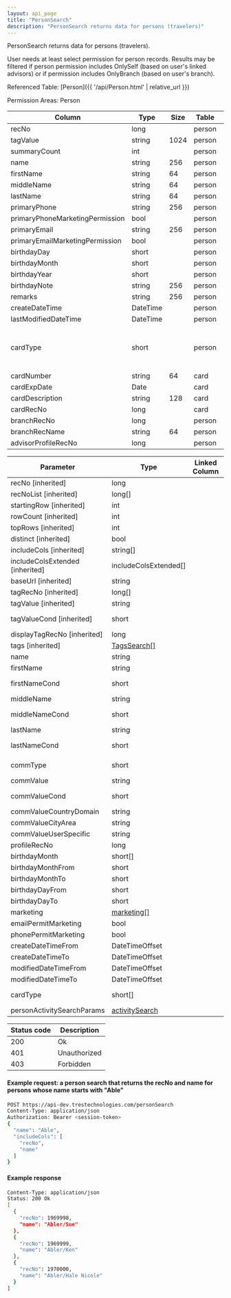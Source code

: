 ```yaml
---
layout: api_page
title: "PersonSearch"
description: "PersonSearch returns data for persons (travelers)"
---
```


PersonSearch returns data for persons (travelers).

User needs at least select permission for person records. Results may be filtered if person permission includes OnlySelf (based on user's linked advisors) or if permission includes OnlyBranch (based on user's branch).

Referenced Table: [Person]({{ '/api/Person.html' | relative_url }})

Permission Areas: Person

| Column | Type | Size | Table | Description |
| ------ | ---- | ---- | ----- | ----------- |
| recNo | long |  | person | 
| tagValue | string | 1024 | person | 
| summaryCount | int |  | person | 
| name | string | 256 | person | 
| firstName | string | 64 | person | 
| middleName | string | 64 | person | 
| lastName | string | 64 | person | 
| primaryPhone | string | 256 | person | 
| primaryPhoneMarketingPermission | bool |  | person | 
| primaryEmail | string | 256 | person | 
| primaryEmailMarketingPermission | bool |  | person | 
| birthdayDay | short |  | person | 
| birthdayMonth | short |  | person | 
| birthdayYear | short |  | person | 
| birthdayNote | string | 256 | person | 
| remarks | string | 256 | person | 
| createDateTime | DateTime |  | person | 
| lastModifiedDateTime | DateTime |  | person | 
| cardType | short |  | person | CreditDebit = 1, Loyalty = 2, Passport = 3
| cardNumber | string | 64 | card | 
| cardExpDate | Date |  | card | 
| cardDescription | string | 128 | card | 
| cardRecNo | long |  | card | 
| branchRecNo | long |  | person | 
| branchRecName | string | 64 | person | 
| advisorProfileRecNo | long |  | person | 

| Parameter | Type | Linked Column | Linked Parameter | Description |
| --------- | ---- | ------------- | ---------------- | ----------- |
| recNo [inherited] | long |  |  | 
| recNoList [inherited] | long[] |  |  | 
| startingRow [inherited] | int |  |  | 
| rowCount [inherited] | int |  |  | 
| topRows [inherited] | int |  |  | 
| distinct [inherited] | bool |  |  | 
| includeCols [inherited] | string[] |  |  | 
| includeColsExtended [inherited] | includeColsExtended[] |  |  | 
| baseUrl [inherited] | string |  |  | 
| tagRecNo [inherited] | long[] |  |  | 
| tagValue [inherited] | string |  |  | 
| tagValueCond [inherited] | short |  | tagValue | See [StringCompare]({{ '/api/StringCompare.html' | relative_url }})
| displayTagRecNo [inherited] | long |  |  | 
| tags [inherited] | [TagsSearch[]](/TagsSearch) |  |  | 
| name | string |  |  | 
| firstName | string |  |  | 
| firstNameCond | short |  | firstName | See [StringCompare]({{ '/api/StringCompare.html' | relative_url }})
| middleName | string |  |  | 
| middleNameCond | short |  | middleName | See [StringCompare]({{ '/api/StringCompare.html' | relative_url }})
| lastName | string |  |  | 
| lastNameCond | short |  | lastName | See [StringCompare]({{ '/api/StringCompare.html' | relative_url }})
| commType | short |  |  | Phone = 1, Email = 2, SocialMedia = 3, Web = 4
| commValue | string |  |  | 
| commValueCond | short |  | commValue | See [StringCompare]({{ '/api/StringCompare.html' | relative_url }})
| commValueCountryDomain | string |  |  | 
| commValueCityArea | string |  |  | 
| commValueUserSpecific | string |  |  | 
| profileRecNo | long |  |  | 
| birthdayMonth | short[] |  |  | 
| birthdayMonthFrom | short |  |  | 
| birthdayMonthTo | short |  |  | 
| birthdayDayFrom | short |  |  | 
| birthdayDayTo | short |  |  | 
| marketing | [marketing[]](/marketing) |  |  | 
| emailPermitMarketing | bool |  |  | 
| phonePermitMarketing | bool |  |  | 
| createDateTimeFrom | DateTimeOffset |  |  | 
| createDateTimeTo | DateTimeOffset |  |  | 
| modifiedDateTimeFrom | DateTimeOffset |  |  | 
| modifiedDateTimeTo | DateTimeOffset |  |  | 
| cardType | short[] |  |  | CreditDebit = 1, Loyalty = 2, Passport = 3
| personActivitySearchParams | [activitySearch](/activitySearch) |  |  | 

| Status code | Description |
| ----------- | ----------- |
| 200 | Ok |
| 401 | Unauthorized |
| 403 | Forbidden |

#### Example request: a person search that returns the recNo and name for persons whose name starts with "Able"
```sh
POST https://api-dev.trestechnologies.com/personSearch
Content-Type: application/json
Authorization: Bearer <session-token>
{
  "name": "Able",
  "includeCols": [
    "recNo",
    "name"
  ]
}
```

#### Example response
```sh
Content-Type: application/json
Status: 200 Ok
[
  {
    "recNo": 1969998,
    "name": "Abler/Sue"
  },
  {
    "recNo": 1969999,
    "name": "Abler/Ken"
  },
  {
    "recNo": 1970000,
    "name": "Abler/Hale Nicole"
  }
]
```

